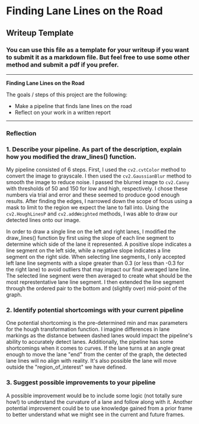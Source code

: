 # **Finding Lane Lines on the Road** 

## Writeup Template

### You can use this file as a template for your writeup if you want to submit it as a markdown file. But feel free to use some other method and submit a pdf if you prefer.

---

**Finding Lane Lines on the Road**

The goals / steps of this project are the following:
* Make a pipeline that finds lane lines on the road
* Reflect on your work in a written report


[//]: # (Image References)

[image1]: ./examples/grayscale.jpg "Grayscale"

---

### Reflection

### 1. Describe your pipeline. As part of the description, explain how you modified the draw_lines() function.

My pipeline consisted of 6 steps. First, I used the `cv2.cvtColor` method to convert the image to grayscale. I then used the `cv2.GaussianBlur` method to smooth the image to reduce noise. I passed the blurred image to `cv2.Canny` with thresholds of 50 and 150 for low and high, respectively. I chose these numbers via trial and error and these seemed to produce good enough results. After finding the edges, I narrowed down the scope of focus using a mask to limit to the region we expect the lane to fall into. Using the `cv2.HoughLinesP` and `cv2.addWeighted` methods, I was able to draw our detected lines onto our image.

In order to draw a single line on the left and right lanes, I modified the draw_lines() function by first using the slope of each line segment to determine which side of the lane it represented. A positive slope indicates a line segment on the left side, while a negative slope indicates a line segment on the right side. When selecting line segments, I only accepted left lane line segments with a slope greater than 0.3 (or less than -0.3 for the right lane) to avoid outliers that may impact our final averaged lane line. The selected line segment were then averaged to create what should be the most represtentative lane line segment. I then extended the line segment through the ordered pair to the bottom and (slightly over) mid-point of the graph.


### 2. Identify potential shortcomings with your current pipeline


One potential shortcoming is the pre-determined min and max parameters for the hough transformation function. I imagine differences in lane markings as the distance between dashed lanes would impact the pipeline's ability to accurately detect lanes. Additionally, the pipeline has some shortcomings when it comes to curves. If the lane turns at an angle great enough to move the lane "end" from the center of the graph, the detected lane lines will no align with reality. It's also possible the lane will move outside the "region_of_interest" we have defined.


### 3. Suggest possible improvements to your pipeline

A possible improvement would be to include some logic (not totally sure how!) to understand the curvature of a lane and follow along with it. Another potential improvement could be to use knowledge gained from a prior frame to better understand what we might see in the current and future frames.
